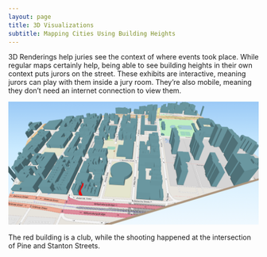 ```yaml
---
layout: page
title: 3D Visualizations
subtitle: Mapping Cities Using Building Heights
---
```


3D Renderings help juries see the context of where events took place. While regular maps certainly help, being able to see building heights in their own context puts jurors on the street. These exhibits are interactive, meaning jurors can play with them inside a jury room. They’re also mobile, meaning they don’t need an internet connection to view them.

![alt text](assets/img/3dcity.png)

The red building is a club, while the shooting happened at the intersection of Pine and Stanton Streets. 
